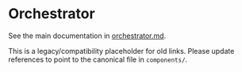 # Orchestrator

See the main documentation in [orchestrator.md](orchestrator.md).

This is a legacy/compatibility placeholder for old links. Please update references to point to the canonical file in `components/`.
